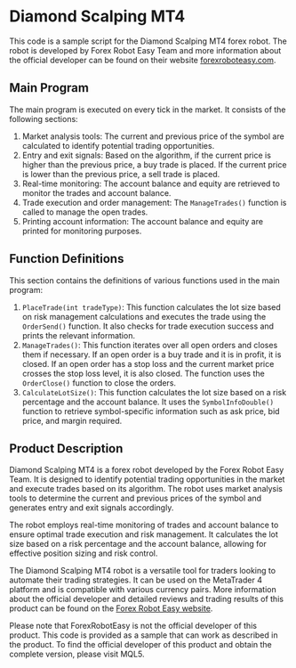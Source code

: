 # Diamond Scalping MT4

This code is a sample script for the Diamond Scalping MT4 forex robot. The robot is developed by Forex Robot Easy Team and more information about the official developer can be found on their website [forexroboteasy.com](https://forexroboteasy.com/).

## Main Program

The main program is executed on every tick in the market. It consists of the following sections:

1. Market analysis tools: The current and previous price of the symbol are calculated to identify potential trading opportunities.
2. Entry and exit signals: Based on the algorithm, if the current price is higher than the previous price, a buy trade is placed. If the current price is lower than the previous price, a sell trade is placed.
3. Real-time monitoring: The account balance and equity are retrieved to monitor the trades and account balance.
4. Trade execution and order management: The `ManageTrades()` function is called to manage the open trades.
5. Printing account information: The account balance and equity are printed for monitoring purposes.

## Function Definitions

This section contains the definitions of various functions used in the main program:

1. `PlaceTrade(int tradeType)`: This function calculates the lot size based on risk management calculations and executes the trade using the `OrderSend()` function. It also checks for trade execution success and prints the relevant information.
2. `ManageTrades()`: This function iterates over all open orders and closes them if necessary. If an open order is a buy trade and it is in profit, it is closed. If an open order has a stop loss and the current market price crosses the stop loss level, it is also closed. The function uses the `OrderClose()` function to close the orders.
3. `CalculateLotSize()`: This function calculates the lot size based on a risk percentage and the account balance. It uses the `SymbolInfoDouble()` function to retrieve symbol-specific information such as ask price, bid price, and margin required.

## Product Description

Diamond Scalping MT4 is a forex robot developed by the Forex Robot Easy Team. It is designed to identify potential trading opportunities in the market and execute trades based on its algorithm. The robot uses market analysis tools to determine the current and previous prices of the symbol and generates entry and exit signals accordingly.

The robot employs real-time monitoring of trades and account balance to ensure optimal trade execution and risk management. It calculates the lot size based on a risk percentage and the account balance, allowing for effective position sizing and risk control.

The Diamond Scalping MT4 robot is a versatile tool for traders looking to automate their trading strategies. It can be used on the MetaTrader 4 platform and is compatible with various currency pairs. More information about the official developer and detailed reviews and trading results of this product can be found on the [Forex Robot Easy website](https://forexroboteasy.com/forex-robot-review/diamond-scalping-mt4-review-unbiased-forex-software-analysis/).

Please note that ForexRobotEasy is not the official developer of this product. This code is provided as a sample that can work as described in the product. To find the official developer of this product and obtain the complete version, please visit MQL5.
